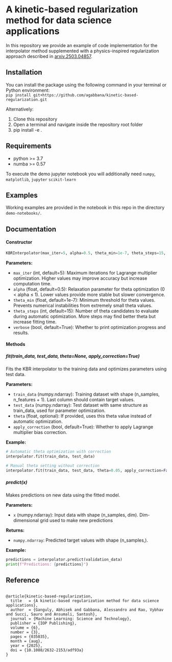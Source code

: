 # A kinetic-based regularization method for data science applications

In this repository we provide an example of code implementation for the interpolator method supplemented with a physics-inspired regularization approach described in [arxiv.2503.04857](https://arxiv.org/abs/2503.04857).


## Installation

You can install the package using the following command in your terminal or Python environment:  
`pip install git+https://github.com/agabbana/kinetic-based-regularization.git`

Alternatively:

1. Clone this repository
2. Open a terminal and navigate inside the repository root folder
3. pip install -e .

## Requirements

- python >= 3.7
- numba  >= 0.57

To execute the demo jupyter notebook you will additionally need `numpy`, `matplotlib`, `jupyter` `scikit-learn`

## Examples

Working examples are provided in the notebook in this repo in the directory `demo-notebooks/`.

## Documentation

#### Constructor

```python
KBRInterpolator(max_iter=5, alpha=0.5, theta_min=1e-7, theta_steps=15, verbose=True)
```

**Parameters:**
- `max_iter` (int, default=5): Maximum iterations for Lagrange multiplier optimization. Higher values may improve accuracy but increase computation time.
- `alpha` (float, default=0.5): Relaxation parameter for theta optimization (0 < alpha ≤ 1). Lower values provide more stable but slower convergence.
- `theta_min` (float, default=1e-7): Minimum threshold for theta values. Prevents numerical instabilities from extremely small theta values.
- `theta_steps` (int, default=15): Number of theta candidates to evaluate during automatic optimization. More steps may find better theta but increase fitting time.
- `verbose` (bool, default=True): Whether to print optimization progress and results.


#### Methods

##### fit(train_data, test_data, theta=None, apply_correction=True)

Fits the KBR interpolator to the training data and optimizes parameters using test data.

**Parameters:**
- `train_data` (numpy.ndarray): Training dataset with shape (n_samples, n_features + 1). Last column should contain target values.
- `test_data` (numpy.ndarray): Test dataset with same structure as train_data, used for parameter optimization.
- `theta` (float, optional): If provided, uses this theta value instead of automatic optimization.
- `apply_correction` (bool, default=True): Whether to apply Lagrange multiplier bias correction.

**Example:**
```python
# Automatic theta optimization with correction
interpolator.fit(train_data, test_data)

# Manual theta setting without correction
interpolator.fit(train_data, test_data, theta=0.05, apply_correction=False)
```

##### predict(x)

Makes predictions on new data using the fitted model.

**Parameters:**
- `x` (numpy.ndarray): Input data with shape (n_samples, dim). Dim-dimensional grid used to make new predictions

**Returns:**
- `numpy.ndarray`: Predicted target values with shape (n_samples,).

**Example:**
```python
predictions = interpolator.predict(validation_data)
print(f"Predictions: {predictions}")
```

## Reference
```

@article{kinetic-based-regularization,
  title   = {A kinetic-based regularization method for data science applications},
  author  = {Ganguly, Abhisek and Gabbana, Alessandro and Rao, Vybhav and Succi, Sauro and Ansumali, Santosh},
  journal = {Machine Learning: Science and Technology},
  publisher = {IOP Publishing},
  volume = {6},
  number = {3},
  pages = {035035},
  month = {aug},
  year = {2025},
  doi = {10.1088/2632-2153/adf93a}
}

```
